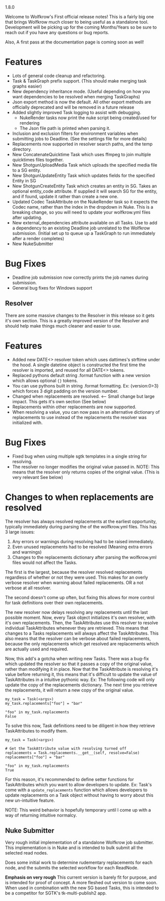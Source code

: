 1.8.0

Welcome to Wolfkrow's First official release notes! This is a fairly big one that brings Wolfkrow much closer to being useful as a standalone tool.
Development will be picking up for the coming Months/Years so be sure to reach out if you have any questions or bug reports.

Also, A first pass at the documentation page is coming soon as well!

# Features

* Lots of general code cleanup and refactoring.
* Task & TaskGraph prefix support. (This should make merging task graphs easier)
* New dependency inheritance mode. (Useful depending on how you want dependencies to be resolved when merging TaskGraphs)
* Json export method is now the default. All other export methods are officially deprecated and will be removed in a future release
* Added slightly improved Task logging to assist with debugging.
    * NukeRender tasks now print the nuke script being created/used for rendering
    * The Json file path is printed when parsing it.
* Inclusion and exclusion filters for environment variables when submitting jobs to Deadline. (See the settings file for more details)
* Replacements now supported in resolver search paths, and the temp directory.
* New ConcatenateQuicktime Task which uses ffmpeg to join multiple quicktimes files together.
* New ShotgunUploadMedia Task which uploads the specified media file to a SG entity.
* New ShotgunUpdateEntity Task which updates fields for the specified Entity in SG
* New ShotgunCreateEntity Task which creates an entity in SG. Takes an optional entity_code attribute. If supplied it will search SG for the entity, and if found, update it rather than create a new one.
* Updated Codec TaskAttribute on the NukeRender task so it expects the Codec name, rather than the index in the dropdown in Nuke. This is a breaking change, so you will need to update your wolfkrow.yml files after updating.
* New external_dependencies attribute available on all Tasks. Use to add a dependency to an existing Deadline job unrelated to the Wolfkrow submission. (Initial set up to queue up a TaskGraph to run immediately after a render completes)
* New NukeSubmitter

# Bug Fixes

* Deadline job submission now correctly prints the job names during submission.
* General bug fixes for Windows support

## Resolver

There are some massive changes to the Resolver in this release so it gets it's own section. This is a greatly improved version of the Resolver and should help make things much cleaner and easier to use.

# Features
* Added new DATE<> resolver token which uses dattimes's strftime under the hood. A single datetine object is constructed the first time the resolver is imported, and reused for all DATE<> tokens.
* Replaced pythons default string .format function with a new version which allows optional `{}` tokens.
* You can use pythons built in string .format formatting. Ex: {version:0>3} which forces 3 digit padding on the version number.
* Changed when replacements are resolved. <-- Small change but large impact. This gets it's own section (See below)
* Replacements within other replacements are now supported.
* When resolving a value, you can now pass in an alternative dictionary of replacements to use instead of the replacements the resolver was initialized with.

# Bug Fixes
* Fixed bug when using multiple sgtk templates in a single string for resolving.
* The resolver no longer modifies the original value passed in.
NOTE: This means that the resolver only returns copies of the original value. (This is very relevant See below)

# Changes to when replacements are resolved

The resolver has always resolved replacements at the earliest opportunity, typically immediately during parsing the of the wolfkrow.yml files.
This has 3 large issues:
1. Any errors or warnings during resolving had to be raised immediately.
2. Even unused replacements had to be resolved (Meaning extra errors and warnings)
3. Changes to the replacements dictionary after parsing the wolfkrow.yml files would not affect the Tasks.

The first is the largest, because the resolver resolved replacements regardless of whether or not they were used. This makes for an overly verbose resolver when warning about failed replacements. OR a not verbose at all resolver.

The second doesn't come up often, but fixing this allows for more control for task definitions over their own replacements.

The new resolver now delays resolving any replacements until the last possible moment.
Now, every Task object initializes it's own resolver, with it's own replacements. Then, the TaskAttributes use this resolver to resolve individual TaskAttributes whenever they are retrieved.
This means that changes to a Tasks replacements will always affect the TaskAttributes. This also means that the resolver can be verbose about failed replacements, because the only replacements which get resolved are replacements which are actually used and required.

Now, this add's a gotcha when writing new Tasks. There was a bug-fix which updated the resolver so that it passes a copy of the original value, rather than modifying it in place. Now that the TaskAttribute is resolving it's value before returning it, this means that it's difficult to update the value of TaskAttributes in a intuitive pythonic way. Ex: The following code will only update the copy of the replacements dictionary. The next time you retrieve the replacements, it will return a new copy of the original value.
```
my_task = Task(<args>)
my_task.replacements["foo"] = "bar"

"foo" in my_task.replacements
False
```
To solve this now, Task definitions need to be diligent in how they retrieve TaskAttributes to modify them.
```
my_task = Task(<args>)

# Get the TaskAttribute value with resolving turned off
replacements = Task.replacements.__get__(self, resolve=False)
replacements["foo"] = "bar"

"foo" in my_task.replacements
True
```
For this reason, it's recommended to define setter functions for TaskAttributes which you want to allow developers to update.
Ex: Task's come with a `update_replacements` function which allows developers to update replacements on a Task object without having to worry about this new un-intuitive feature.

NOTE: This weird behavior is hopefully temporary until I come up with a way of returning intuitive normalcy.

## Nuke Submitter

Very rough initial implementation of a standalone Wolfkrow job submitter. This implementation is in Nuke and is intended to bulk submit all the selected read nodes.

Does some initial work to determine rudementary replacements for each node, and the submits the selected workflow for each ReadNode.

**Emphasis on very rough** This current version is barely fit for purpose, and is intended for proof of concept. A more fleshed out version to come soon. 
When used in combination with the new SG based Tasks, this is intended to be a competitor for SGTK's tk-multi-publish2 app. 